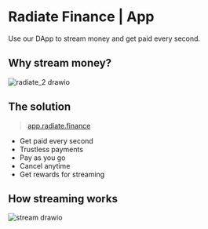# Radiate Finance | App

Use our DApp to stream money and get paid every second.

## Why stream money?

![radiate_2 drawio](https://user-images.githubusercontent.com/57187745/132944795-64a2ae86-0fb6-45be-ae6b-3832968bdd95.png)

## The solution

> [app.radiate.finance](https://app.radiate.finance/)

- Get paid every second
- Trustless payments
- Pay as you go
- Cancel anytime
- Get rewards for streaming

## How streaming works

![stream drawio](https://user-images.githubusercontent.com/57187745/132946116-b65e9671-da30-4dbc-96ac-1ecff4eb4954.png)
